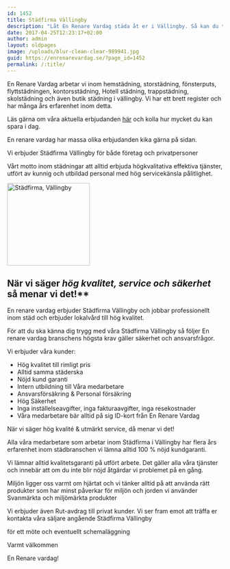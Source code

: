 ```yaml
---
id: 1452
title: Städfirma Vällingby
description: "Låt En Renare Vardag städa åt er i Vällingby. Så kan du tänka på annat."
date: 2017-04-25T12:23:17+02:00
author: admin
layout: oldpages
image: /uploads/blur-clean-clear-989941.jpg
guid: https://enrenarevardag.se/?page_id=1452
permalink: /:title/
---
```

En Renare Vardag arbetar vi inom hemstädning, storstädning, fönsterputs, flyttstädningen, kontorsstädning, Hotell städning, trappstädning, skolstädning och även butik städning i vällingby. Vi har ett brett register och har många års erfarenhet inom detta.

Läs gärna om våra aktuella erbjudanden [här](https://enrenarevardag.se/erbjudanden/) och kolla hur mycket du kan spara i dag.

En renare vardag har massa olika erbjudanden kika gärna på sidan.

Vi erbjuder Städfirma Vällingby för både företag och privatpersoner

Vårt motto inom städningar att alltid erbjuda högkvalitativa effektiva tjänster, utfört av kunnig och utbildad personal med hög servicekänsla pålitlighet.

[<img class="wp-image-1453 aligncenter" src="https://enrenarevardag.se/wp-content/uploads/2017/04/Flyttstädning-15-300x300.jpg" alt="Städfirma, Vällingby " width="193" height="193" srcset="https://enrenarevardag.se/wp-content/uploads/2017/04/Flyttstädning-15-300x300.jpg 300w, https://enrenarevardag.se/wp-content/uploads/2017/04/Flyttstädning-15-150x150.jpg 150w, https://enrenarevardag.se/wp-content/uploads/2017/04/Flyttstädning-15-125x125.jpg 125w, https://enrenarevardag.se/wp-content/uploads/2017/04/Flyttstädning-15.jpg 450w" sizes="(max-width: 193px) 100vw, 193px" />](https://enrenarevardag.se/pris/) 

## När vi säger _hög kvalitet, service och säkerhet_ så menar vi det!**

En renare vardag erbjuder Städfirma Vällingby och jobbar professionellt inom städ och erbjuder lokalvård till hög kvalitet.

För att du ska känna dig trygg med våra Städfirma Vällingby så följer En renare vardag branschens högsta krav gäller säkerhet och ansvarsfrågor.

Vi erbjuder våra kunder:

  * Hög kvalitet till rimligt pris
  * Alltid samma städerska
  * Nöjd kund garanti
  * Intern utbildning till Våra medarbetare
  * Ansvarsförsäkring & Personal försäkring
  * Hög Säkerhet
  * Inga inställelseavgifter, inga fakturaavgifter, inga resekostnader
  * Våra medarbetare bär alltid på sig ID-kort från En Renare Vardag

När vi säger hög kvalité & utmärkt service, då menar vi det!

Alla våra medarbetare som arbetar inom Städfirma i Vällingby har flera års erfarenhet inom städbranschen vi lämna alltid 100 % nöjd kundgaranti.

Vi lämnar alltid kvalitetsgaranti på utfört arbete. Det gäller alla våra tjänster och innebär att om du inte blir nöjd åtgärdar vi problemet på en gång.

Miljön ligger oss varmt om hjärtat och vi tänker alltid på att använda rätt produkter som har minst påverkar för miljön och jorden vi använder Svanmärkta och miljömärkta produkter

Vi erbjuder även Rut-avdrag till privat kunder. Vi ser fram emot att träffa er kontakta våra säljare angående Städfirma Vällingby

för ett möte och eventuellt schemaläggning

Varmt välkommen

En Renare vardag!